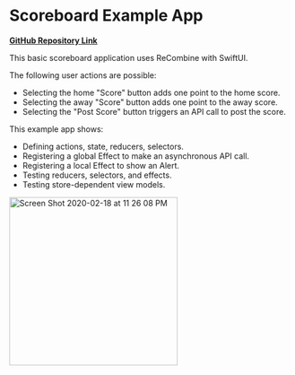 #  Scoreboard Example App

**[GitHub Repository Link](https://github.com/ReCombine/ReCombine-Example-SwiftUI)**

This basic scoreboard application uses ReCombine with SwiftUI.

The following user actions are possible:
- Selecting the home "Score" button adds one point to the home score.
- Selecting the away "Score" button adds one point to the away score.
- Selecting the "Post Score" button triggers an API call to post the score.

This example app shows:
- Defining actions, state, reducers, selectors.
- Registering a global Effect to make an asynchronous API call.
- Registering a local Effect to show an Alert.
- Testing reducers, selectors, and effects.
- Testing store-dependent view models.

<img width="300" alt="Screen Shot 2020-02-18 at 11 26 08 PM" src="https://user-images.githubusercontent.com/3779096/74801911-2eb6c480-52a6-11ea-9f7c-59067589a9f0.png">
